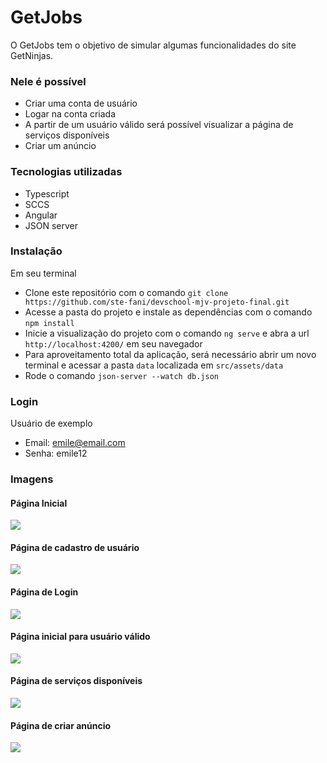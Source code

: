 
# GetJobs

O GetJobs tem o objetivo de simular algumas funcionalidades do site GetNinjas.

### Nele é possível
- Criar uma conta de usuário
- Logar na conta criada
- A partir de um usuário válido será possível visualizar a página de serviços disponíveis
- Criar um anúncio

### Tecnologias utilizadas
- Typescript
- SCCS
- Angular
- JSON server

### Instalação

Em seu terminal

- Clone este repositório com o comando `git clone https://github.com/ste-fani/devschool-mjv-projeto-final.git`
- Acesse a pasta do projeto e instale as dependências com o comando `npm install`
- Inicie a visualização do projeto com o comando `ng serve` e abra a url `http://localhost:4200/` em seu navegador
- Para aproveitamento total da aplicação, será necessário abrir um novo terminal e acessar a pasta `data` localizada em `src/assets/data`
- Rode o comando `json-server --watch db.json`

### Login
Usuário de exemplo
- Email: emile@email.com
- Senha: emile12

### Imagens

#### Página Inicial
<img src="https://user-images.githubusercontent.com/69688122/144542073-99b3c160-3931-45de-9e36-78e9d318712e.png"/>

#### Página de cadastro de usuário
<img src="https://user-images.githubusercontent.com/69688122/144542078-d918f2e3-87a8-4ef2-8040-f79880cf0de1.png"/>

#### Página de Login
<img src="https://user-images.githubusercontent.com/69688122/144542081-3a7eb469-49c7-49d9-b4b6-1af3efd7786b.png"/>

#### Página inicial para usuário válido
<img src="https://user-images.githubusercontent.com/69688122/144542074-4b1e4dc2-07a8-4ebb-bc0a-e3769a566d08.png"/>

#### Página de serviços disponíveis
<img src="https://user-images.githubusercontent.com/69688122/144542083-cbbde110-8b71-4d1f-aa81-5b7e788d8fe4.png"/>

#### Página de criar anúncio
<img src="https://user-images.githubusercontent.com/69688122/144542065-cbeeffa6-7db4-46b7-b199-b23a607421f1.png"/>
